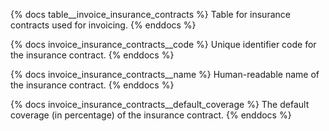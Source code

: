 {% docs table__invoice_insurance_contracts %}
Table for insurance contracts used for invoicing.
{% enddocs %}

{% docs invoice_insurance_contracts__code %}
Unique identifier code for the insurance contract.
{% enddocs %}

{% docs invoice_insurance_contracts__name %}
Human-readable name of the insurance contract.
{% enddocs %}

{% docs invoice_insurance_contracts__default_coverage %}
The default coverage (in percentage) of the insurance contract.
{% enddocs %}
